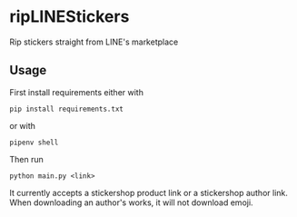 # ripLINEStickers

Rip stickers straight from LINE's marketplace


## Usage

First install requirements either with

```shell
pip install requirements.txt
```

or with

```shell
pipenv shell
```

Then run

```shell
python main.py <link>
```

It currently accepts a stickershop product link or a stickershop author link.
When downloading an author's works, it will not download emoji.
